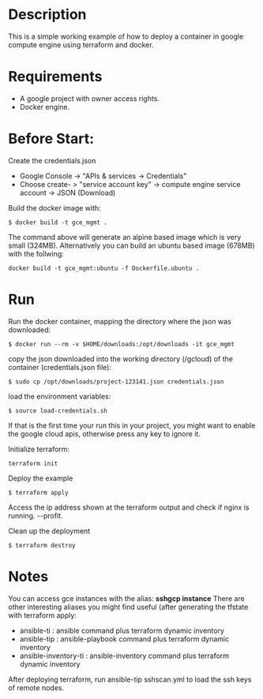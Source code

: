 
# Description
This is a simple working example of how to deploy a container in google compute engine
using terraform and docker.

# Requirements 
* A google project with owner access rights.
* Docker engine.


# Before Start:
Create the credentials.json
 * Google Console -> "APIs & services -> Credentials"
 * Choose create- > "service account key" -> compute engine service account -> JSON (Download)

Build the docker image with: 
````
$ docker build -t gce_mgmt .
````
The command above will generate an alpine based image which is very small (324MB).
Alternatively you can build an ubuntu based image (678MB) with the follwing:
````
docker build -t gce_mgmt:ubuntu -f Dockerfile.ubuntu .
````
# Run 
Run the docker container, mapping the directory where the json was downloaded:

```
$ docker run --rm -v $HOME/downloads:/opt/downloads -it gce_mgmt
````

copy the json downloaded into the working directory (/gcloud) of the container (credentials.json file):
```
$ sudo cp /opt/downloads/project-123141.json credentials.json
```

load the environment variables:
````
$ source load-credentials.sh
````

If that is the first time your run this in your project, you might want to
enable the google cloud apis, otherwise press any key to ignore it.


Initialize terraform:
````
terraform init
````

Deploy the example

````
$ terraform apply
````

Access the ip address shown at the terraform output and check if nginx is running. --profit.

Clean up the deployment
````
$ terraform destroy
````


# Notes
You can access gce instances with the alias: **sshgcp instance**
There are other interesting aliases you might find useful (after generating the tfstate with terraform apply:
* ansible-ti :  ansible command plus terraform dynamic inventory
* ansible-tip : ansible-playbook command plus terraform dynamic inventory
* ansible-inventory-ti : ansible-inventory command plus terraform dynamic inventory

After deploying terraform, run ansible-tip sshscan.yml to load the ssh keys of remote nodes.

 



 



